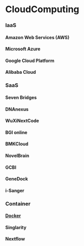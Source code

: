 # CloudComputing

### IaaS
#### Amazon Web Services (AWS)
#### Microsoft Azure
#### Google Cloud Platform
#### Alibaba Cloud

### SaaS
#### Seven Bridges
#### DNAnexus
#### WuXiNextCode
#### BGI online
#### BMKCloud
#### NovelBrain
#### GCBI
#### GeneDock
#### i-Sanger


### Container
#### [Docker](https://docs.docker.com/)
#### Singlarity
#### Nextflow
